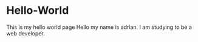 # Hello-World
This is my hello world page
Hello my name is adrian. I am studying to be a web developer.
